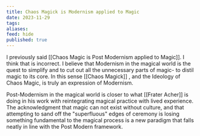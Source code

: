 ```yaml
---
title: Chaos Magick is Modernism applied to Magic
date: 2023-11-29
tags: 
aliases: 
feed: hide
published: true
---
```


I previously said [[Chaos Magic is Post Modernism applied to Magic]]. I think that is incorrect. I believe that Modernism in the magical world is the quest to simplify and to cut out all the unnecessary parts of magic- to distil magic to its core. In this sense [[Chaos Magick]] , and the Ideology of Chaos Magic, is truly an expression of Modernism.

Post-Modernism in the magical world is closer to what [[Frater Acher]] is doing in his work with reintegrating magical practice with lived experience. The acknowledgment that magic can not exist without culture, and that attempting to sand off the "superfluous" edges of ceremony is losing something fundamental to the magical process is a new paradigm that falls neatly in line with the Post Modern framework.